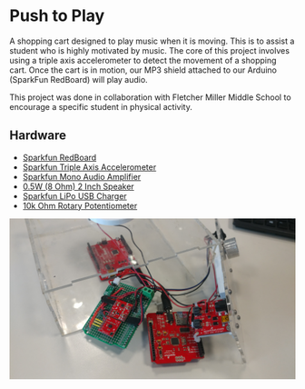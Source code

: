 # Push to Play
A shopping cart designed to play music when it is moving. This is to assist a student who is highly motivated by music. The core of this project involves using a triple axis accelerometer to detect the movement of a shopping cart. Once the cart is in motion, our MP3 shield attached to our Arduino (SparkFun RedBoard) will play audio. 

This project was done in collaboration with Fletcher Miller Middle School to encourage a specific student in physical activity. 

## Hardware

- [Sparkfun RedBoard](https://www.sparkfun.com/products/13975)
- [Sparkfun Triple Axis Accelerometer](https://www.sparkfun.com/products/12786)
- [Sparkfun Mono Audio Amplifier](https://www.sparkfun.com/products/11044)
- [0.5W (8 Ohm) 2 Inch Speaker](https://www.sparkfun.com/products/9151)
- [Sparkfun LiPo USB Charger](https://www.sparkfun.com/products/12711)
- [10k Ohm Rotary Potentiometer](https://www.sparkfun.com/products/9939)

![Image of electronics exposed](https://github.com/andychuong/musical_cart/blob/master/Images/20180507_150729.jpg?raw=true)

